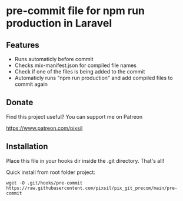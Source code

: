 # pre-commit file for npm run production in Laravel

## Features

* Runs automaticly before commit
* Checks mix-manifest.json for compiled file names
* Check if one of the files is being added to the commit
* Automaticly runs "npm run production" and add compiled files to commit again

## Donate

Find this project useful? You can support me on Patreon

https://www.patreon.com/pixsil

## Installation

Place this file in your hooks dir inside the .git directory. That's all!

Quick install from root folder project:
```
wget -O .git/hooks/pre-commit https://raw.githubusercontent.com/pixsil/pix_git_precom/main/pre-commit
```
